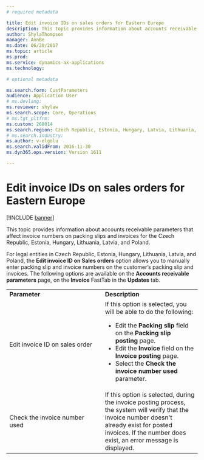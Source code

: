 ```yaml
---
# required metadata

title: Edit invoice IDs on sales orders for Eastern Europe
description: This topic provides information about accounts receivable parameters that affect invoice numbers on packing slips and invoices for the Czech Republic, Estonia, Hungary, Lithuania, Latvia, and Poland.
author: ShylaThompson
manager: AnnBe
ms.date: 06/20/2017
ms.topic: article
ms.prod: 
ms.service: dynamics-ax-applications
ms.technology: 

# optional metadata

ms.search.form: CustParameters
audience: Application User
# ms.devlang: 
ms.reviewer: shylaw
ms.search.scope: Core, Operations
# ms.tgt_pltfrm: 
ms.custom: 268014
ms.search.region: Czech Republic, Estonia, Hungary, Latvia, Lithuania, Poland
# ms.search.industry: 
ms.author: v-elgolu
ms.search.validFrom: 2016-11-30
ms.dyn365.ops.version: Version 1611

---
```


# Edit invoice IDs on sales orders for Eastern Europe

[!INCLUDE [banner](../includes/banner.md)]

This topic provides information about accounts receivable parameters that affect invoice numbers on packing slips and invoices for the Czech Republic, Estonia, Hungary, Lithuania, Latvia, and Poland.

For legal entities in Czech Republic, Estonia, Hungary, Lithuania, Latvia, and Poland, the **Edit invoice ID on Sales orders** option allows you to manually enter packing slip and invoice numbers on the customer’s packing slip and invoices. The following options are available on the **Accounts receivable parameters** page, on the **Invoice** FastTab in the **Updates** tab.
<table>
<colgroup>
<col width="50%" />
<col width="50%" />
</colgroup>
<tbody>
<tr class="odd">
<td><strong> Parameter</strong></td>
<td> <strong>Description</strong></td>
</tr>
<tr class="even">
<td>Edit invoice ID on sales order</td>
<td>If this option is selected, you will be able to do the following:
<ul>
<li>Edit the <strong>Packing slip</strong> field on the <strong>Packing slip posting</strong> page.</li>
<li>Edit the <strong>Invoice</strong> field on the <strong>Invoice posting</strong> page.</li>
<li>Select the <strong>Check the invoice number used</strong> parameter.</li>
</ul></td>
</tr>
<tr class="odd">
<td>Check the invoice number used</td>
<td>If this option is selected, during the invoice posting process, the system will verify that the invoice number doesn&#39;t already exist for posted invoices. If the number does exist, an error message is displayed.</td>
</tr>
</tbody>
</table>





